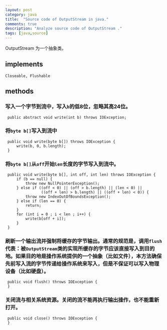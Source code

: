 ```yaml
---
layout: post
category: java
title:  "Source code of OutputStream in java."
comments: true
description: "Analyze source code of OutputStream ."
tags: [java,source]
---
```



OutputStream 为一个抽象类。

## implements

   ```
   Closeable, Flushable
   ```

## methods

### 写入一个字节到流中，写入`b`的低8位，忽略其高24位。

     
     public abstract void write(int b) throws IOException;
     

### 将`byte b[]`写入到流中

     
     public void write(byte b[]) throws IOException {
         write(b, 0, b.length);
     }
     

### 将`byte b[]`从`off`开始`len`长度的字节写入到流中。

     
     public void write(byte b[], int off, int len) throws IOException {
         if (b == null) {
             throw new NullPointerException();
         } else if ((off < 0) || (off > b.length) || (len < 0) ||
                    ((off + len) > b.length) || ((off + len) < 0)) {
             throw new IndexOutOfBoundsException();
         } else if (len == 0) {
             return;
         }
         for (int i = 0 ; i < len ; i++) {
             write(b[off + i]);
         }
     }
     

### 刷新一个输出流并强制将缓存的字节输出。通常的规范是，调用`flush`代表：被`OutputStream`类的实现所缓存的字节应该直接写入到目的地。如果目的地是操作系统提供的一个抽象（比如文件），本方法确保先前写入流的字节传递给操作系统来写入，但是不保证可以写入物理设备（比如硬盘）。

     
     public void flush() throws IOException {
     }
     

### 关闭流与相关系统资源。关闭的流不能再执行输出操作，也不能重新打开。

     
     public void close() throws IOException {
     }
     